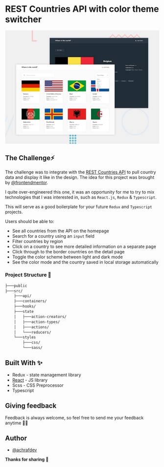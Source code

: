 # REST Countries API with color theme switcher

![Design preview for the REST Countries API with color theme switcher coding challenge](./public/design/desktop-preview.jpg)

## The Challenge⚡️

The challenge was to integrate with the [REST Countries API](https://restcountries.eu) to pull country data and display it like in the design. The idea for this project was brought by [@frontendmentor](https://www.frontendmentor.io/).

I quite over-engineered this one, it was an opportunity for me to try to mix technologies that I was interested in, such as `React.js`, `Redux` & `Typescript`.

This will serve as a good boilerplate for your future `Redux` and `Typescript` projects.

Users should be able to:

- See all countries from the API on the homepage
- Search for a country using an `input` field
- Filter countries by region
- Click on a country to see more detailed information on a separate page
- Click through to the border countries on the detail page
- Toggle the color scheme between light and dark mode
- See the color mode and the country saved in local storage automatically

### Project Structure 📁

```bash
├───public
├───src/
    ├───api/
    ├───containers/
    ├───hooks/
    ├───state
    │   ├───action-creators/
    │   ├───action-types/
    │   ├───actions/
    │   └───reducers/
    └───styles
        ├───css/
        └───sass/
```

## Built With ✨

- Redux - state management library
- [React](https://reactjs.org/) - JS library
- Scss - CSS Preprocessor
- Typescript

## Giving feedback

Feedback is always welcome, so feel free to send me your feedback anytime 🙏🏼

## Author
- [@achrafdev](https://achrafdev.com)

**Thanks for sharing** 🚀


